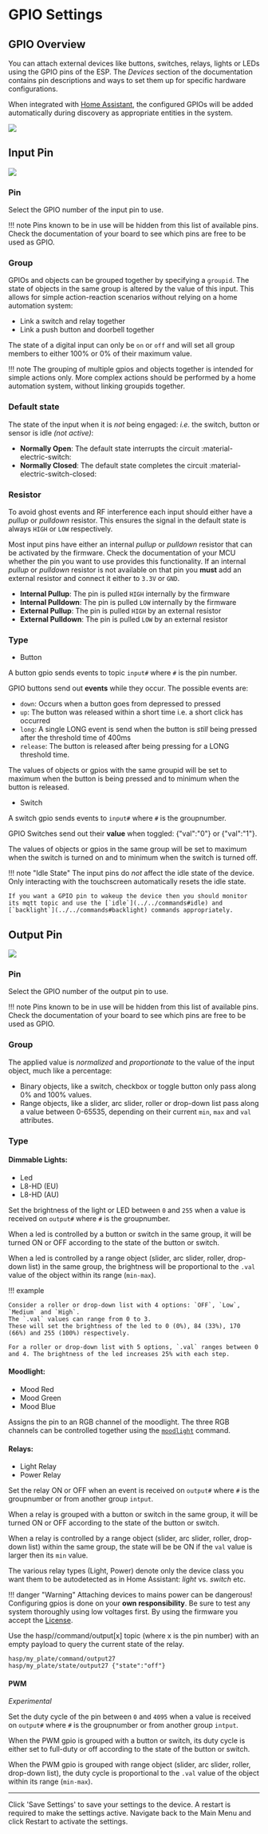 # GPIO Settings

## GPIO Overview

You can attach external devices like buttons, switches, relays, lights or LEDs using the GPIO pins of the ESP. The _Devices_ section of the documentation contains pin descriptions and ways to set them up for specific hardware configurations.

When integrated with [Home Assistant](../integrations/home-assistant/howto.md), the configured GPIOs will be added automatically during discovery as appropriate entities in the system.

<div class="row justify-content-center">
            <a href="../../assets/images/settings/gpio_addpin.png" data-toggle="lightbox" data-gallery="example-gallery" class="col-sm-8" data-title="GPIO Overview" data-footer="">
                <img src="../../assets/images/settings/gpio_addpin-thumbnail.png" class="img-fluid img-thumbnail">
            </a>
</div>



## Input Pin

<div class="row justify-content-center">
            <a href="../../assets/images/settings/gpio_input.png" data-toggle="lightbox" data-gallery="example-gallery" class="col-sm-8" data-title="GPIO Input" data-footer="">
                <img src="../../assets/images/settings/gpio_input-thumbnail.png" class="img-fluid img-thumbnail">
            </a>
</div>

### Pin

Select the GPIO number of the input pin to use.

!!! note
    Pins known to be in use will be hidden from this list of available pins.
    Check the documentation of your board to see which pins are free to be used as GPIO.

### Group

GPIOs and objects can be grouped together by specifying a `groupid`. The state of objects in the same group is altered by the value of this input.
This allows for simple action-reaction scenarios without relying on a home automation system:

- Link a switch and relay together
- Link a push button and doorbell together

The state of a digital input can only be `on` or `off` and will set all group members to either 100% or 0% of their maximum value.

!!! note
    The grouping of multiple gpios and objects together is intended for simple actions only.
    More complex actions should be performed by a home automation system, without linking groupids together.

### Default state

The state of the input when it is *not* being engaged:
*i.e.* the switch, button or sensor is idle *(not active)*:

- **Normally Open**: The default state interrupts the circuit :material-electric-switch:
- **Normally Closed**: The default state completes the circuit :material-electric-switch-closed:

### Resistor

To avoid ghost events and RF interference each input should either have a *pullup* or *pulldown* resistor.
This ensures the signal in the default state is always `HIGH` or `LOW` respectively.

Most input pins have either an internal *pullup* or *pulldown* resistor that can be activated by the firmware.
Check the documentation of your MCU whether the pin you want to use provides this functionality.
If an internal *pullup* or *pulldown* resistor is not available on that pin you **must** add an external resistor and connect it either to `3.3V` or `GND`.

- **Internal Pullup**: The pin is pulled `HIGH` internally by the firmware 
- **Internal Pulldown**: The pin is pulled `LOW` internally by the firmware
- **External Pullup**: The pin is pulled `HIGH` by an external resistor
- **External Pulldown**: The pin is pulled `LOW` by an external resistor

### Type

- Button

A button gpio sends events to topic `input#` where `#` is the pin number.

GPIO buttons send out **events** while they occur. The possible events are:

- `down`: Occurs when a button goes from depressed to pressed
- `up`: The button was released within a short time i.e. a short click has occurred
- `long`: A single LONG event is send when the button is *still* being pressed after the threshold time of 400ms
- `release`: The button is released after being pressing for a LONG threshold time.
<!-- - `HOLD`: The HOLD event is repeated every 400ms while the button is still pressed -->
<!-- - `LOST`: This event occurs when the object looses the focus while the screen is still being touched -->


The values of objects or gpios with the same groupid will be set to maximum when the button is being pressed and to minimum when the button is released.

- Switch

A switch gpio sends events to `input#` where `#` is the groupnumber.

GPIO Switches send out their **value** when toggled: {"val":"0"} or {"val":"1"}.

The values of objects or gpios in the same group will be set to maximum when the switch is turned on
and to minimum when the switch is turned off.

!!! note "Idle State"
    The input pins do *not* affect the idle state of the device. Only interacting with the touchscreen automatically resets the idle state.

    If you want a GPIO pin to wakeup the device then you should monitor its mqtt topic and use the [`idle`](../../commands#idle) and [`backlight`](../../commands#backlight) commands appropriately.

## Output Pin

<div class="row justify-content-center">
            <a href="../../assets/images/settings/gpio_output.png" data-toggle="lightbox" data-gallery="example-gallery" class="col-sm-8" data-title="GPIO Output" data-footer="">
                <img src="../../assets/images/settings/gpio_output-thumbnail.png" class="img-fluid img-thumbnail">
            </a>
</div>

### Pin

Select the GPIO number of the output pin to use.

!!! note
    Pins known to be in use will be hidden from this list of available pins.
    Check the documentation of your board to see which pins are free to be used as GPIO.

### Group

The applied value is *normalized* and *proportionate* to the value of the input object, much like a percentage:

- Binary objects, like a switch, checkbox or toggle button only pass along 0% and 100% values.
- Range objects, like a slider, arc slider, roller or drop-down list pass along a value between 0-65535, depending on their current `min`, `max` and `val` attributes.


### Type

#### Dimmable Lights:
- Led
- L8-HD (EU)
- L8-HD (AU)

Set the brightness of the light or LED between `0` and `255` when a value is received on `output#` where `#` is the groupnumber.

When a led is controlled by a button or switch in the same group, it will be turned ON or OFF according to the state of the button or switch.

When a led is controlled by a range object (slider, arc slider, roller, drop-down list) in the same group, the brightness will be proportional to the `.val` value of the object within its range (`min-max`).

!!! example

    Consider a roller or drop-down list with 4 options: `OFF`, `Low`, `Medium` and `High`.
    The `.val` values can range from 0 to 3.
    These will set the brightness of the led to 0 (0%), 84 (33%), 170 (66%) and 255 (100%) respectively.

    For a roller or drop-down list with 5 options, `.val` ranges between 0 and 4. The brightness of the led increases 25% with each step.

#### Moodlight:
- Mood Red
- Mood Green
- Mood Blue

Assigns the pin to an RGB channel of the moodlight. The three RGB channels can be controlled together using the [`moodlight`](../../commands#moodlight) command.

#### Relays:
- Light Relay
- Power Relay

Set the relay ON or OFF when an event is received on `output#` where `#` is the groupnumber or from another group `intput`.

When a relay is grouped with a button or switch in the same group, it will be turned ON or OFF according to the state of the button or switch.

When a relay is controlled by a range object (slider, arc slider, roller, drop-down list) within the same group, the state will be be ON if the `val` value is larger then its `min` value.

The various relay types (Light, Power) denote only the device class you want them to be autodetected as in Home Assistant: _light_ vs. _switch_ etc.

!!! danger "Warning"
    Attaching devices to mains power can be dangerous!
    Configuring gpios is done on your **own responsibility**.
    Be sure to test any system thoroughly using low voltages first.
    By using the firmware you accept the [License](../../license).

Use the hasp/<platename>/command/output[x] topic (where x is the pin number) with an empty payload to query the current state of the relay.

```jsonl
hasp/my_plate/command/output27
hasp/my_plate/state/output27 {"state":"off"}
```

#### PWM

*Experimental*

Set the duty cycle of the pin between `0` and `4095` when a value is received on `output#` where `#` is the groupnumber or from another group `intput`.

When the PWM gpio is grouped with a button or switch, its duty cycle is either set to full-duty or off according to the state of the button or switch.

When the PWM gpio is grouped with range object (slider, arc slider, roller, drop-down list), the duty cycle is proportional to the `.val` value of the object within its range (`min-max`).



---

Click 'Save Settings' to save your settings to the device. A restart is required to make the settings active. Navigate back to the Main Menu and click Restart to activate the settings.

